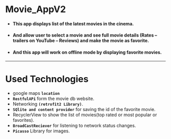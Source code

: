 # Movie_AppV2
-	#### This app displays list of the latest movies in the cinema.
-	#### And allow user to select a movie and see full movie details (Rates – trailers on YouTube – Reviews) and make the movie as favorite.
-	#### And this app will work on offline mode by displaying favorite movies.
__________________
# Used Technologies
- google maps **`location`** 
- **`RestfulAPi`** form the movie db website.
- Networking **`(retrofit2 Library)`**.
- **`SQlite and content provider`** for saving the id of the favorite movie.
- RecyclerView to show the list of movies(top rated or most popular or favorites).
- **`BroadCastReciever`** for listening to network status changes.
- **`Picasso`** Library for images.

